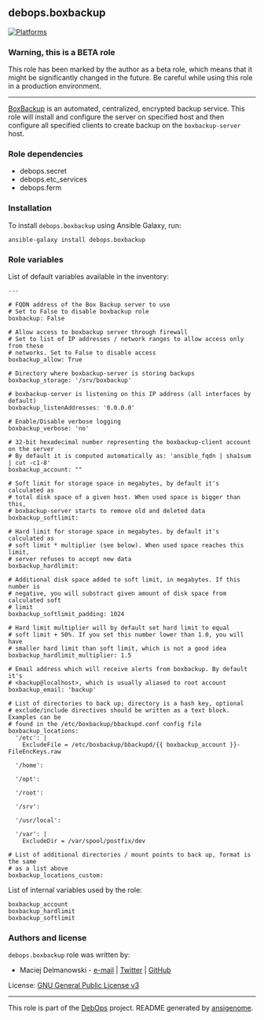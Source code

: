 ## debops.boxbackup
[![Platforms](http://img.shields.io/badge/platforms-debian%20|%20ubuntu-lightgrey.svg)](#)
### Warning, this is a BETA role

This role has been marked by the author as a beta role, which means that it
might be significantly changed in the future. Be careful while using this role
in a production environment.

***

[BoxBackup](http://boxbackup.org/) is an automated, centralized, encrypted
backup service. This role will install and configure the server on
specified host and then configure all specified clients to create backup on
the `boxbackup-server` host.

### Role dependencies

- debops.secret
- debops.etc_services
- debops.ferm


### Installation

To install `debops.boxbackup` using Ansible Galaxy, run:

    ansible-galaxy install debops.boxbackup


### Role variables

List of default variables available in the inventory:

    ---
    
    # FQDN address of the Box Backup server to use
    # Set to False to disable boxbackup role
    boxbackup: False
    
    # Allow access to boxbackup server through firewall
    # Set to list of IP addresses / network ranges to allow access only from these
    # networks. Set to False to disable access
    boxbackup_allow: True
    
    # Directory where boxbackup-server is storing backups
    boxbackup_storage: '/srv/boxbackup'
    
    # boxbackup-server is listening on this IP address (all interfaces by default)
    boxbackup_listenAddresses: '0.0.0.0'
    
    # Enable/Disable verbose logging
    boxbackup_verbose: 'no'
    
    # 32-bit hexadecimal number representing the boxbackup-client account on the server
    # By default it is computed automatically as: 'ansible_fqdn | sha1sum | cut -c1-8'
    boxbackup_account: ""
    
    # Soft limit for storage space in megabytes, by default it's calculated as
    # total disk space of a given host. When used space is bigger than this,
    # boxbackup-server starts to remove old and deleted data
    boxbackup_softlimit:
    
    # Hard limit for storage space in megabytes. by default it's calculated as
    # soft limit * multiplier (see below). When used space reaches this limit,
    # server refuses to accept new data
    boxbackup_hardlimit:
    
    # Additional disk space added to soft limit, in megabytes. If this number is
    # negative, you will substract given amount of disk space from calculated soft
    # limit
    boxbackup_softlimit_padding: 1024
    
    # Hard limit multiplier will by default set hard limit to equal
    # soft limit + 50%. If you set this number lower than 1.0, you will have
    # smaller hard limit than soft limit, which is not a good idea
    boxbackup_hardlimit_multiplier: 1.5
    
    # Email address which will receive alerts from boxbackup. By default it's
    # <backup@localhost>, which is usually aliased to root account
    boxbackup_email: 'backup'
    
    # List of directories to back up; directory is a hash key, optional
    # exclude/include directives should be written as a text block. Examples can be
    # found in the /etc/boxbackup/bbackupd.conf config file
    boxbackup_locations:
      '/etc': |
        ExcludeFile = /etc/boxbackup/bbackupd/{{ boxbackup_account }}-FileEncKeys.raw
    
      '/home':
    
      '/opt':
    
      '/root':
    
      '/srv':
    
      '/usr/local':
    
      '/var': |
        ExcludeDir = /var/spool/postfix/dev
    
    # List of additional directories / mount points to back up, format is the same
    # as a list above
    boxbackup_locations_custom:



List of internal variables used by the role:

    boxbackup_account
    boxbackup_hardlimit
    boxbackup_softlimit



### Authors and license

`debops.boxbackup` role was written by:

- Maciej Delmanowski - [e-mail](mailto:drybjed@gmail.com) | [Twitter](https://twitter.com/drybjed) | [GitHub](https://github.com/drybjed)


License: [GNU General Public License v3](https://tldrlegal.com/license/gnu-general-public-license-v3-(gpl-3))


***

This role is part of the [DebOps](http://debops.org/) project. README generated by [ansigenome](https://github.com/nickjj/ansigenome/).

